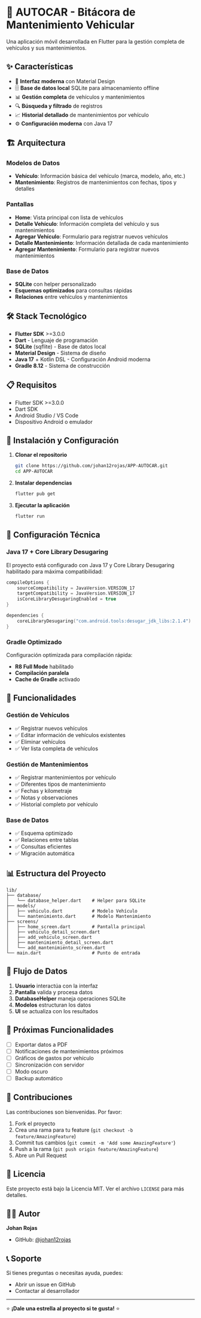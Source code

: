 # 🚗 AUTOCAR - Bitácora de Mantenimiento Vehicular

Una aplicación móvil desarrollada en Flutter para la gestión completa de vehículos y sus mantenimientos.

## ✨ Características

- 📱 **Interfaz moderna** con Material Design
- 🗄️ **Base de datos local** SQLite para almacenamiento offline
- 📊 **Gestión completa** de vehículos y mantenimientos
- 🔍 **Búsqueda y filtrado** de registros
- 📈 **Historial detallado** de mantenimientos por vehículo
- ⚙️ **Configuración moderna** con Java 17

## 🏗️ Arquitectura

### Modelos de Datos
- **Vehículo**: Información básica del vehículo (marca, modelo, año, etc.)
- **Mantenimiento**: Registros de mantenimientos con fechas, tipos y detalles

### Pantallas
- **Home**: Vista principal con lista de vehículos
- **Detalle Vehículo**: Información completa del vehículo y sus mantenimientos
- **Agregar Vehículo**: Formulario para registrar nuevos vehículos
- **Detalle Mantenimiento**: Información detallada de cada mantenimiento
- **Agregar Mantenimiento**: Formulario para registrar nuevos mantenimientos

### Base de Datos
- **SQLite** con helper personalizado
- **Esquemas optimizados** para consultas rápidas
- **Relaciones** entre vehículos y mantenimientos

## 🛠️ Stack Tecnológico

- **Flutter SDK** >=3.0.0
- **Dart** - Lenguaje de programación
- **SQLite** (sqflite) - Base de datos local
- **Material Design** - Sistema de diseño
- **Java 17** + Kotlin DSL - Configuración Android moderna
- **Gradle 8.12** - Sistema de construcción

## 📋 Requisitos

- Flutter SDK >=3.0.0
- Dart SDK
- Android Studio / VS Code
- Dispositivo Android o emulador

## 🚀 Instalación y Configuración

1. **Clonar el repositorio**
   ```bash
   git clone https://github.com/johan12rojas/APP-AUTOCAR.git
   cd APP-AUTOCAR
   ```

2. **Instalar dependencias**
   ```bash
   flutter pub get
   ```

3. **Ejecutar la aplicación**
   ```bash
   flutter run
   ```

## 🔧 Configuración Técnica

### Java 17 + Core Library Desugaring
El proyecto está configurado con Java 17 y Core Library Desugaring habilitado para máxima compatibilidad:

```kotlin
compileOptions {
    sourceCompatibility = JavaVersion.VERSION_17
    targetCompatibility = JavaVersion.VERSION_17
    isCoreLibraryDesugaringEnabled = true
}

dependencies {
    coreLibraryDesugaring("com.android.tools:desugar_jdk_libs:2.1.4")
}
```

### Gradle Optimizado
Configuración optimizada para compilación rápida:
- **R8 Full Mode** habilitado
- **Compilación paralela**
- **Cache de Gradle** activado

## 📱 Funcionalidades

### Gestión de Vehículos
- ✅ Registrar nuevos vehículos
- ✅ Editar información de vehículos existentes
- ✅ Eliminar vehículos
- ✅ Ver lista completa de vehículos

### Gestión de Mantenimientos
- ✅ Registrar mantenimientos por vehículo
- ✅ Diferentes tipos de mantenimiento
- ✅ Fechas y kilometraje
- ✅ Notas y observaciones
- ✅ Historial completo por vehículo

### Base de Datos
- ✅ Esquema optimizado
- ✅ Relaciones entre tablas
- ✅ Consultas eficientes
- ✅ Migración automática

## 📊 Estructura del Proyecto

```
lib/
├── database/
│   └── database_helper.dart    # Helper para SQLite
├── models/
│   ├── vehiculo.dart           # Modelo Vehículo
│   └── mantenimiento.dart      # Modelo Mantenimiento
├── screens/
│   ├── home_screen.dart        # Pantalla principal
│   ├── vehiculo_detail_screen.dart
│   ├── add_vehiculo_screen.dart
│   ├── mantenimiento_detail_screen.dart
│   └── add_mantenimiento_screen.dart
└── main.dart                   # Punto de entrada
```

## 🔄 Flujo de Datos

1. **Usuario** interactúa con la interfaz
2. **Pantalla** valida y procesa datos
3. **DatabaseHelper** maneja operaciones SQLite
4. **Modelos** estructuran los datos
5. **UI** se actualiza con los resultados

## 🎯 Próximas Funcionalidades

- [ ] Exportar datos a PDF
- [ ] Notificaciones de mantenimientos próximos
- [ ] Gráficos de gastos por vehículo
- [ ] Sincronización con servidor
- [ ] Modo oscuro
- [ ] Backup automático

## 🤝 Contribuciones

Las contribuciones son bienvenidas. Por favor:

1. Fork el proyecto
2. Crea una rama para tu feature (`git checkout -b feature/AmazingFeature`)
3. Commit tus cambios (`git commit -m 'Add some AmazingFeature'`)
4. Push a la rama (`git push origin feature/AmazingFeature`)
5. Abre un Pull Request

## 📄 Licencia

Este proyecto está bajo la Licencia MIT. Ver el archivo `LICENSE` para más detalles.

## 👨‍💻 Autor

**Johan Rojas**
- GitHub: [@johan12rojas](https://github.com/johan12rojas)

## 📞 Soporte

Si tienes preguntas o necesitas ayuda, puedes:
- Abrir un issue en GitHub
- Contactar al desarrollador

---

⭐ **¡Dale una estrella al proyecto si te gusta!** ⭐